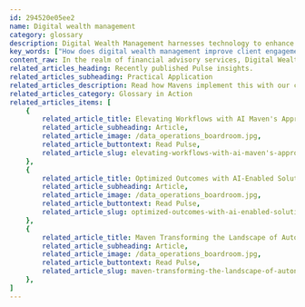 ```yaml
---
id: 294520e05ee2
name: Digital wealth management
category: glossary
description: Digital Wealth Management harnesses technology to enhance financial advisory services, offering seamless experiences on user devices, driving engagement, transparency, and collaboration for stronger financial asset performance.
key_words: ["How does digital wealth management improve client engagement?", "What are the benefits of automation in digital wealth management?", "How does artificial intelligence aid in portfolio management?", "What role does digital technology play in modern financial advisory services?", "How do digital wealth management tools enhance transparency for clients?", "In what ways can digital wealth management platforms increase collaboration?", "How can machine learning optimize investment strategies in wealth management?", "What advantages do open standards offer when integrating third-party data in wealth management?", "How do digital chatbots revolutionize customer service in financial industries?", "What kind of digital transformation is occurring in wealth management practices?"]
content_raw: In the realm of financial advisory services, Digital Wealth Management plays a crucial role. It refers to the use of digital tools by professional financial advisors to curate a consistent experience for clients across various user devices and platforms. These advanced tools are integral in heightening engagement, inspiring transparency, and encouraging collaboration, while also enhancing the performance of financial assets. A transformation brought by digital technology in wealth management can be witnessed across all industry segments, leaving an indelible impact on their business benefits. Here's how 1. Self-service and Automation In a world where time is undeniably valuable, clients with basic inquiries about their accounts prefer swift response over traditional modes of communication. Digital Wealth Management offers quick, efficient services, with advancements like digital chatbots handling customer queries over the phone or the internet. 2. Portfolio Recommendations Digital Technology’s extensive reach can be leveraged by wealth managers to seamlessly scan client portfolios using machine learning. This automated approach can highlight potential areas for change, helping clients meet their financial goals more efficiently. 3. Access to External Information Digital platforms, developed using open standards, pave the way for merging existing applications with third-party data providers swiftly and efficiently. In the realm of wealth management, this provides clients with a more in-depth insight into their investments. At Maven Technologies, we understand the importance and implications of Digital Wealth Management. Our experienced professionals are equipped to help you navigate through this digital labyrinth, unlocking productivity, and ensuring the greatest business benefit from advanced technologies. Embrace the digital revolution with Maven Technologies for a thriving financial future.
related_articles_heading: Recently published Pulse insights.
related_articles_subheading: Practical Application
related_articles_description: Read how Mavens implement this with our clients.
related_articles_category: Glossary in Action
related_articles_items: [
	{
		related_article_title: Elevating Workflows with AI Maven's Approach,
		related_article_subheading: Article,
		related_article_image: /data_operations_boardroom.jpg,
		related_article_buttontext: Read Pulse,
		related_article_slug: elevating-workflows-with-ai-maven's-approach
	},
	{
		related_article_title: Optimized Outcomes with AI-Enabled Solutions,
		related_article_subheading: Article,
		related_article_image: /data_operations_boardroom.jpg,
		related_article_buttontext: Read Pulse,
		related_article_slug: optimized-outcomes-with-ai-enabled-solutions
	},
	{
		related_article_title: Maven Transforming the Landscape of Autonomous Vehicles,
		related_article_subheading: Article,
		related_article_image: /data_operations_boardroom.jpg,
		related_article_buttontext: Read Pulse,
		related_article_slug: maven-transforming-the-landscape-of-autonomous-vehicles
	},
]
---
```

